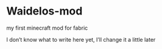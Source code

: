 # Waidelos-mod
my first minecraft mod for fabric

I don’t know what to write here yet, I’ll change it a little later
